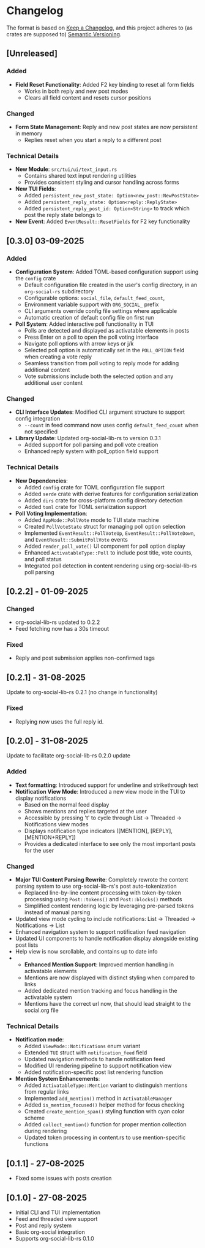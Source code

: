 # Changelog

The format is based on [Keep a Changelog](https://keepachangelog.com/en/1.0.0/),
and this project adheres to (as crates are supposed to) [Semantic Versioning](https://semver.org/spec/v2.0.0.html).

## [Unreleased]

### Added
- **Field Reset Functionality**: Added F2 key binding to reset all form fields
  - Works in both reply and new post modes
  - Clears all field content and resets cursor positions

### Changed
- **Form State Management**: Reply and new post states are now persistent in memory
  - Replies reset when you start a reply to a different post

### Technical Details
- **New Module**: `src/tui/ui/text_input.rs`
  - Contains shared text input rendering utilities
  - Provides consistent styling and cursor handling across forms
- **New TUI Fields**:
  - Added `persistent_new_post_state: Option<new_post::NewPostState>`
  - Added `persistent_reply_state: Option<reply::ReplyState>`
  - Added `persistent_reply_post_id: Option<String>` to track which post the reply state belongs to
- **New Event**: Added `EventResult::ResetFields` for F2 key functionality

## [0.3.0] 03-09-2025

### Added
- **Configuration System**: Added TOML-based configuration support using the `config` crate
  - Default configuration file created in the user's config directory, in an `org-social-rs` subdirectory
  - Configurable options: `social_file`, `default_feed_count`,
  - Environment variable support with `ORG_SOCIAL_` prefix
  - CLI arguments override config file settings where applicable
  - Automatic creation of default config file on first run
- **Poll System**: Added interactive poll functionality in TUI
  - Polls are detected and displayed as activatable elements in posts
  - Press Enter on a poll to open the poll voting interface
  - Navigate poll options with arrow keys or j/k
  - Selected poll option is automatically set in the `POLL_OPTION` field when creating a vote reply
  - Seamless transition from poll voting to reply mode for adding additional content
  - Vote submissions include both the selected option and any additional user content

### Changed
- **CLI Interface Updates**: Modified CLI argument structure to support config integration
  - `--count` in feed command now uses config `default_feed_count` when not specified
- **Library Update**: Updated org-social-lib-rs to version 0.3.1
  - Added support for poll parsing and poll vote creation
  - Enhanced reply system with poll_option field support

### Technical Details
- **New Dependencies**:
  - Added `config` crate for TOML configuration file support
  - Added `serde` crate with derive features for configuration serialization
  - Added `dirs` crate for cross-platform config directory detection
  - Added `toml` crate for TOML serialization support
- **Poll Voting Implementation**:
  - Added `AppMode::PollVote` mode to TUI state machine
  - Created `PollVoteState` struct for managing poll option selection
  - Implemented `EventResult::PollVoteUp`, `EventResult::PollVoteDown`, and `EventResult::SubmitPollVote` events
  - Added `render_poll_vote()` UI component for poll option display
  - Enhanced `ActivatableType::Poll` to include post title, vote counts, and poll status
  - Integrated poll detection in content rendering using org-social-lib-rs poll parsing


## [0.2.2] - 01-09-2025
### Changed
- org-social-lib-rs updated to 0.2.2
- Feed fetching now has a 30s timeout
### Fixed
- Reply and post submission applies non-confirmed tags

## [0.2.1] - 31-08-2025

Update to org-social-lib-rs 0.2.1 (no change in functionality)

### Fixed
- Replying now uses the full reply id.

## [0.2.0] - 31-08-2025

Update to facilitate org-social-lib-rs 0.2.0 update

### Added
- **Text formatting**: Introduced support for underline and strikethrough text
- **Notification View Mode**: Introduced a new view mode in the TUI to display notifications
  - Based on the normal feed display
  - Shows mentions and replies targeted at the user
  - Accessible by pressing 't' to cycle through List -> Threaded -> Notifications view modes
  - Displays notification type indicators ([MENTION], [REPLY], [MENTION+REPLY])
  - Provides a dedicated interface to see only the most important posts for the user

### Changed
- **Major TUI Content Parsing Rewrite**: Completely rewrote the content parsing system to use org-social-lib-rs's post auto-tokenization
  - Replaced line-by-line content processing with token-by-token processing using `Post::tokens()` and `Post::blocks()` methods
  - Simplified content rendering logic by leveraging pre-parsed tokens instead of manual parsing
- Updated view mode cycling to include notifications: List -> Threaded -> Notifications -> List
- Enhanced navigation system to support notification feed navigation
- Updated UI components to handle notification display alongside existing post lists
- Help view is now scrollable, and contains up to date info
- - **Enhanced Mention Support**: Improved mention handling in activatable elements
  - Mentions are now displayed with distinct styling when compared to links
  - Added dedicated mention tracking and focus handling in the activatable system
  - Mentions have the correct url now, that should lead straight to the social.org file

### Technical Details
- **Notification mode**:
  - Added `ViewMode::Notifications` enum variant
  - Extended `TUI` struct with `notification_feed` field
  - Updated navigation methods to handle notification feed
  - Modified UI rendering pipeline to support notification view
  - Added notification-specific post list rendering function
- **Mention System Enhancements**:
  - Added `ActivatableType::Mention` variant to distinguish mentions from regular links
  - Implemented `add_mention()` method in `ActivatableManager`
  - Added `is_mention_focused()` helper method for focus checking
  - Created `create_mention_span()` styling function with cyan color scheme
  - Added `collect_mention()` function for proper mention collection during rendering
  - Updated token processing in content.rs to use mention-specific functions


## [0.1.1] - 27-08-2025
- Fixed some issues with posts creation
## [0.1.0] - 27-08-2025
- Initial CLI and TUI implementation
- Feed and threaded view support
- Post and reply system
- Basic org-social integration
- Supports org-social-lib-rs 0.1.0
